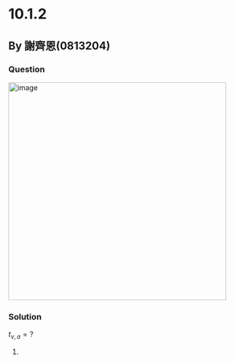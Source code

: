 # 10.1.2

## By 謝齊恩(0813204)

### Question
<img width="433" alt="image" src="https://github.com/HWTeng-Course/202402_Stat/assets/55239313/0905f026-f28a-4572-b069-578b034ee596">

### Solution

$t_{\nu,a}=?$

1. 

